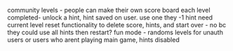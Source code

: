 community levels - people can make their own
score board
each level completed- unlock a hint, hint saved on user. use one they -1 hint
need current level 
reset functionality to delete score, hints, and start over - no bc they could use all hints then restart?
fun mode - randoms levels for unauth users or users who arent playing main game, hints disabled

